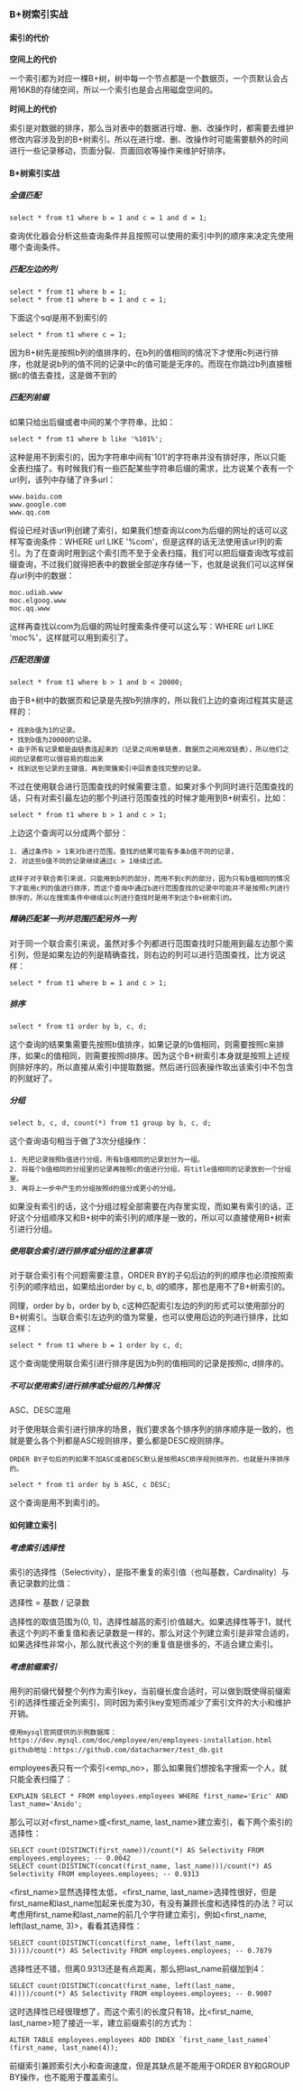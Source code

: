 ### B+树索引实战

#### 索引的代价
   
  **空间上的代价**
  
  一个索引都为对应一棵B+树，树中每一个节点都是一个数据页，一个页默认会占用16KB的存储空间，所以一个索引也是会占用磁盘空间的。
  
  **时间上的代价**
  
  索引是对数据的排序，那么当对表中的数据进行增、删、改操作时，都需要去维护修改内容涉及到的B+树索引。所以在进行增、删、改操作时可能需要额外的时间进行一些记录移动，页面分裂、页面回收等操作来维护好排序。
  
#### B+树索引实战
   
##### 全值匹配
```
select * from t1 where b = 1 and c = 1 and d = 1;
```
   查询优化器会分析这些查询条件并且按照可以使用的索引中列的顺序来决定先使用哪个查询条件。

##### 匹配左边的列
```
select * from t1 where b = 1;
select * from t1 where b = 1 and c = 1;
```
  下面这个sql是用不到索引的
```
select * from t1 where c = 1;
```
  因为B+树先是按照b列的值排序的，在b列的值相同的情况下才使用c列进行排序，也就是说b列的值不同的记录中c的值可能是无序的。而现在你跳过b列直接根据c的值去查找，这是做不到的

##### 匹配列前缀
  
  如果只给出后缀或者中间的某个字符串，比如：

```
select * from t1 where b like '%101%';
```
   
   这种是用不到索引的，因为字符串中间有'101'的字符串并没有排好序，所以只能全表扫描了。有时候我们有一些匹配某些字符串后缀的需求，比方说某个表有一个url列，该列中存储了许多url：

```
www.baidu.com 
www.google.com 
www.qq.com
```
  
  假设已经对该url列创建了索引，如果我们想查询以com为后缀的网址的话可以这样写查询条件：WHERE url LIKE '%com'，但是这样的话无法使用该url列的索引。为了在查询时用到这个索引而不至于全表扫描，我们可以把后缀查询改写成前缀查询，不过我们就得把表中的数据全部逆序存储一下，也就是说我们可以这样保存url列中的数据：
   
```
moc.udiab.www 
moc.elgoog.www
moc.qq.www
```
   
   这样再查找以com为后缀的网址时搜索条件便可以这么写：WHERE url LIKE 'moc%'，这样就可以用到索引了。

##### 匹配范围值
   
```
select * from t1 where b > 1 and b < 20000;
```

  由于B+树中的数据页和记录是先按b列排序的，所以我们上边的查询过程其实是这样的：
    
    • 找到b值为1的记录。
    • 找到b值为20000的记录。
    • 由于所有记录都是由链表连起来的（记录之间用单链表，数据页之间用双链表），所以他们之间的记录都可以很容易的取出来
    • 找到这些记录的主键值，再到聚簇索引中回表查找完整的记录。
  
  不过在使用联合进行范围查找的时候需要注意，如果对多个列同时进行范围查找的话，只有对索引最左边的那个列进行范围查找的时候才能用到B+树索引，比如：
  
```
select * from t1 where b > 1 and c > 1;
```

   上边这个查询可以分成两个部分：
   
    1. 通过条件b > 1来对b进行范围，查找的结果可能有多条b值不同的记录，
    2. 对这些b值不同的记录继续通过c > 1继续过滤。
   
    这样子对于联合索引来说，只能用到b列的部分，而用不到c列的部分，因为只有b值相同的情况下才能用c列的值进行排序，而这个查询中通过b进行范围查找的记录中可能并不是按照c列进行排序的，所以在搜索条件中继续以c列进行查找时是用不到这个B+树索引的。
   
##### 精确匹配某一列并范围匹配另外一列
    
   对于同一个联合索引来说，虽然对多个列都进行范围查找时只能用到最左边那个索引列，但是如果左边的列是精确查找，则右边的列可以进行范围查找，比方说这样：

```
select * from t1 where b = 1 and c > 1;
```

##### 排序

```
select * from t1 order by b, c, d;
```
   
   这个查询的结果集需要先按照b值排序，如果记录的b值相同，则需要按照c来排序，如果c的值相同，则需要按照d排序。因为这个B+树索引本身就是按照上述规则排好序的，所以直接从索引中提取数据，然后进行回表操作取出该索引中不包含的列就好了。
   
##### 分组
   
```
select b, c, d, count(*) from t1 group by b, c, d;
```
   
   这个查询语句相当于做了3次分组操作：
   
    1. 先把记录按照b值进行分组，所有b值相同的记录划分为一组。
    2. 将每个b值相同的分组里的记录再按照c的值进行分组，将title值相同的记录放到一个分组里。
    3. 再将上一步中产生的分组按照d的值分成更小的分组。
   
   如果没有索引的话，这个分组过程全部需要在内存里实现，而如果有索引的话，正好这个分组顺序又和B+树中的索引列的顺序是一致的，所以可以直接使用B+树索引进行分组。
   
##### 使用联合索引进行排序或分组的注意事项
   
   对于联合索引有个问题需要注意，ORDER BY的子句后边的列的顺序也必须按照索引列的顺序给出，如果给出order by c, b, d的顺序，那也是用不了B+树索引的。
   
   同理，order by b，order by b, c这种匹配索引左边的列的形式可以使用部分的B+树索引。当联合索引左边列的值为常量，也可以使用后边的列进行排序，比如这样：

```
select * from t1 where b = 1 order by c, d;
```

   这个查询能使用联合索引进行排序是因为b列的值相同的记录是按照c, d排序的。

##### 不可以使用索引进行排序或分组的几种情况
   
   ASC、DESC混用
   
   对于使用联合索引进行排序的场景，我们要求各个排序列的排序顺序是一致的，也就是要么各个列都是ASC规则排序，要么都是DESC规则排序。
   
    ORDER BY子句后的列如果不加ASC或者DESC默认是按照ASC排序规则排序的，也就是升序排序的。

```
select * from t1 order by b ASC, c DESC;
```
   
   这个查询是用不到索引的。

#### 如何建立索引
   
##### 考虑索引选择性
   
   索引的选择性（Selectivity），是指不重复的索引值（也叫基数，Cardinality）与表记录数的比值：
   
   选择性 = 基数 / 记录数
   
   选择性的取值范围为(0, 1]，选择性越高的索引价值越大。如果选择性等于1，就代表这个列的不重复值和表记录数是一样的，那么对这个列建立索引是非常合适的，如果选择性非常小，那么就代表这个列的重复值是很多的，不适合建立索引。
   
##### 考虑前缀索引
   
   用列的前缀代替整个列作为索引key，当前缀长度合适时，可以做到既使得前缀索引的选择性接近全列索引，同时因为索引key变短而减少了索引文件的大小和维护开销。
   
    使用mysql官网提供的示例数据库：https://dev.mysql.com/doc/employee/en/employees-installation.html
    github地址：https://github.com/datacharmer/test_db.git
    
   employees表只有一个索引<emp_no>，那么如果我们想按名字搜索一个人，就只能全表扫描了：
```
EXPLAIN SELECT * FROM employees.employees WHERE first_name='Eric' AND last_name='Anido';
```
   
   那么可以对<first_name>或<first_name, last_name>建立索引，看下两个索引的选择性：

```
SELECT count(DISTINCT(first_name))/count(*) AS Selectivity FROM employees.employees; -- 0.0042
SELECT count(DISTINCT(concat(first_name, last_name)))/count(*) AS Selectivity FROM employees.employees; -- 0.9313
```

   <first_name>显然选择性太低，<first_name, last_name>选择性很好，但是first_name和last_name加起来长度为30，有没有兼顾长度和选择性的办法？可以考虑用first_name和last_name的前几个字符建立索引，例如<first_name, left(last_name, 3)>，看看其选择性：
   
```
SELECT count(DISTINCT(concat(first_name, left(last_name, 3))))/count(*) AS Selectivity FROM employees.employees; -- 0.7879
```
   
   选择性还不错，但离0.9313还是有点距离，那么把last_name前缀加到4：

```
SELECT count(DISTINCT(concat(first_name, left(last_name, 4))))/count(*) AS Selectivity FROM employees.employees; -- 0.9007
```

   这时选择性已经很理想了，而这个索引的长度只有18，比<first_name, last_name>短了接近一半，建立前缀索引的方式为：

```
ALTER TABLE employees.employees ADD INDEX `first_name_last_name4` (first_name, last_name(4));
```
   
   前缀索引兼顾索引大小和查询速度，但是其缺点是不能用于ORDER BY和GROUP BY操作，也不能用于覆盖索引。
    

